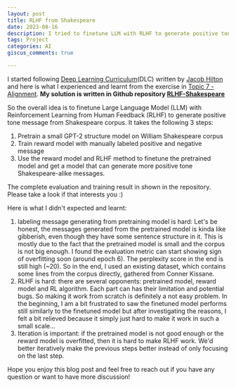 ```yaml
---
layout: post
title: RLHF from Shakespeare
date: 2023-08-16
description: I tried to finetune LLM with RLHF to generate positive tone message from Shakespeare Corpus. Here is what I learnt.
tags: Project
categories: AI
giscus_comments: true

---
```


I started following [Deep Learning Curriculum](https://github.com/jacobhilton/deep_learning_curriculum/tree/master)(DLC) written by [Jacob Hilton](https://www.jacobh.co.uk/) and here is what I experienced and learnt from the exercise in [Topic 7 - Alignment](https://github.com/jacobhilton/deep_learning_curriculum/blob/master/7-Alignment.md). **My solution is written in Github repository [RLHF-Shakespeare](https://github.com/ZiyueWang25/RLHF-Shakespeare)**

So the overall idea is to finetune Large Language Model (LLM) with Reinforcement Learning from Human Feedback (RLHF) to generate positive tone message from Shakespeare corpus. It takes the following 3 steps:
1. Pretrain a small GPT-2 structure model on William Shakespeare corpus
2. Train reward model with manually labeled positive and negative message
3. Use the reward model and RLHF method to finetune the pretrained model and get a model that can generate more positive tone Shakespeare-alike messages.

The complete evaluation and training result in shown in the repository. Please take a look if that interests you :) 

Here is what I didn't expected and learnt:
1. labeling message generating from pretraining model is hard: Let's be honest, the messages generated from the pretrained model is kinda like gibberish, even though they have  some sentence structure in it. This is mostly due to the fact that the pretrained model is small and the corpus is not big enough. I found the evaluation metric can start showing sign of overfitting soon (around epoch 6). The perplexity score in the end is still high (~20).  So in the end, I used an existing dataset, which contains some lines from the corpus directly, gathered from Conner Kissane.
2. RLHF is hard: there are several opponents: pretrained model, reward model and RL algorithm. Each part can has their limitation and potential bugs. So making it work from scratch is definitely a not easy problem. In the beginning, I am a bit frustrated to saw the finetuned model performs still similarly to the finetuned model but after investigating the reasons, I felt a bit relieved because it simply just hard to make it work in such a small scale...
3. Iteration is important: if the pretrained model is not good enough or the reward model is overfitted, then it is hard to make RLHF work. We'd better iteratively make the previous steps better instead of only focusing on the last step.

Hope you enjoy this blog post and feel free to reach out if you have any question or want to have more discussion!